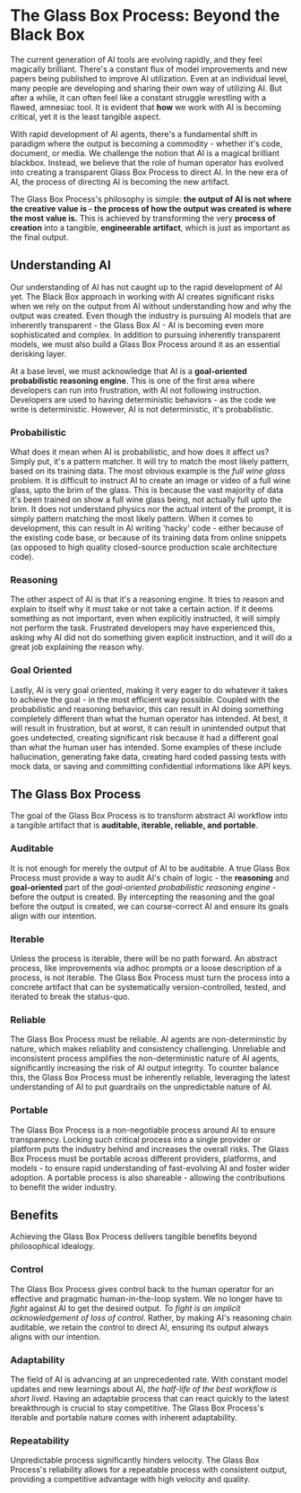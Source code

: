 # The Glass Box Process: Beyond the Black Box

The current generation of AI tools are evolving rapidly, and they feel magically brilliant. There's a constant flux of model improvements and new papers being published to improve AI utilization. Even at an individual level, many people are developing and sharing their own way of utilizing AI. But after a while, it can often feel like a constant struggle wrestling with a flawed, amnesiac tool. It is evident that **how** we work with AI is becoming critical, yet it is the least tangible aspect.

With rapid development of AI agents, there's a fundamental shift in paradigm where the output is becoming a commodity - whether it's code, document, or media. We challenge the notion that AI is a magical brilliant blackbox. Instead, we believe that the role of human operator has evolved into creating a transparent Glass Box Process to direct AI. In the new era of AI, the process of directing AI is becoming the new artifact.

The Glass Box Process's philosophy is simple: **the output of AI is not where the creative value is - the process of how the output was created is where the most value is.** This is achieved by transforming the very **process of creation** into a tangible, **engineerable artifact**, which is just as important as the final output.

## Understanding AI

Our understanding of AI has not caught up to the rapid development of AI yet. The Black Box approach in working with AI creates significant risks when we rely on the output from AI without understanding how and why the output was created. Even though the industry is pursuing AI models that are inherently transparent - the Glass Box AI - AI is becoming even more sophisticated and complex. In addition to pursuing inherently transparent models, we must also build a Glass Box Process around it as an essential derisking layer.

At a base level, we must acknowledge that AI is a **goal-oriented probabilistic reasoning engine**. This is one of the first area where developers can run into frustration, with AI not following instruction. Developers are used to having deterministic behaviors - as the code we write is deterministic. However, AI is not deterministic, it's probabilistic.

### Probabilistic
What does it mean when AI is probabilistic, and how does it affect us? Simply put, it's a pattern matcher. It will try to match the most likely pattern, based on its training data. The most obvious example is the *full wine glass* problem. It is difficult to instruct AI to create an image or video of a full wine glass, upto the brim of the glass. This is because the vast majority of data it's been trained on show a full wine glass being, not actually full upto the brim. It does not understand physics nor the actual intent of the prompt, it is simply pattern matching the most likely pattern. When it comes to development, this can result in AI writing 'hacky' code - either because of the existing code base, or because of its training data from online snippets (as opposed to high quality closed-source production scale architecture code).

### Reasoning
The other aspect of AI is that it's a reasoning engine. It tries to reason and explain to itself why it must take or not take a certain action. If it deems something as not important, even when explicitly instructed, it will simply not perform the task. Frustrated developers may have experienced this, asking why AI did not do something given explicit instruction, and it will do a great job explaining the reason why.

### Goal Oriented
Lastly, AI is very goal oriented, making it very eager to do whatever it takes to achieve the goal - in the most efficient way possible. Coupled with the probabilistic and reasoning behavior, this can result in AI doing something completely different than what the human operator has intended. At best, it will result in frustration, but at worst, it can result in unintended output that goes undetected, creating significant risk because it had a different goal than what the human user has intended. Some examples of these include hallucination, generating fake data, creating hard coded passing tests with mock data, or saving and committing confidential informations like API keys.

## The Glass Box Process

The goal of the Glass Box Process is to transform abstract AI workflow into a tangible artifact that is **auditable, iterable, reliable, and portable**.

### Auditable
It is not enough for merely the output of AI to be auditable. A true Glass Box Process must provide a way to audit AI's chain of logic - the **reasoning** and **goal-oriented** part of the *goal-oriented probabilistic reasoning engine* - before the output is created. By intercepting the reasoning and the goal before the output is created, we can course-correct AI and ensure its goals align with our intention.

### Iterable
Unless the process is iterable, there will be no path forward. An abstract process, like improvements via adhoc prompts or a loose description of a process, is not iterable. The Glass Box Process must turn the process into a concrete artifact that can be systematically version-controlled, tested, and iterated to break the status-quo.

### Reliable
The Glass Box Process must be reliable. AI agents are non-determinstic by nature, which makes reliablity and consistency challenging. Unreliable and inconsistent process amplifies the non-deterministic nature of AI agents, significantly increasing the risk of AI output integrity. To counter balance this, the Glass Box Process must be inherently reliable, leveraging the latest understanding of AI to put guardrails on the unpredictable nature of AI.

### Portable
The Glass Box Process is a non-negotiable process around AI to ensure transparency. Locking such critical process into a single provider or platform puts the industry behind and increases the overall risks. The Glass Box Process must be portable across different providers, platforms, and models - to ensure rapid understanding of fast-evolving AI and foster wider adoption. A portable process is also shareable - allowing the contributions to benefit the wider industry.

## Benefits
Achieving the Glass Box Process delivers tangible benefits beyond philosophical idealogy.

### Control
The Glass Box Process gives control back to the human operator for an effective and pragmatic human-in-the-loop system. We no longer have to *fight* against AI to get the desired output. *To fight is an implicit acknowledgement of loss of control*. Rather, by making AI's reasoning chain auditable, we retain the control to direct AI, ensuring its output always aligns with our intention.

### Adaptability
The field of AI is advancing at an unprecedented rate. With constant model updates and new learnings about AI, *the half-life of the best workflow is short lived*. Having an adaptable process that can react quickly to the latest breakthrough is crucial to stay competitive. The Glass Box Process's iterable and portable nature comes with inherent adaptability.

### Repeatability
Unpredictable process significantly hinders velocity. The Glass Box Process's reliability allows for a repeatable process with consistent output, providing a competitive advantage with high velocity and quality.
